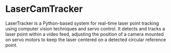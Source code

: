 # LaserCamTracker

LaserTracker is a Python-based system for real-time laser point tracking using computer vision techniques and servo control. It detects and tracks a laser point within a video feed, adjusting the position of a camera mounted on servo motors to keep the laser centered on a detected circular reference point.
